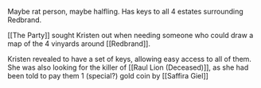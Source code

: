 Maybe rat person, maybe halfling.
Has keys to all 4 estates surrounding Redbrand.

[[The Party]] sought Kristen out when needing someone who could draw a map of the 4 vinyards around [[Redbrand]].

Kristen revealed to have a set of keys, allowing easy access to all of them.
She was also looking for the killer of [[Raul Lion (Deceased)]], as she had been told to pay them 1 (special?) gold coin by [[Saffira Giel]] 